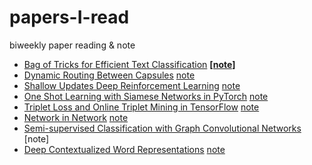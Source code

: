 # papers-I-read
biweekly paper reading &amp; note
* [Bag of Tricks for Efficient Text Classification](https://arxiv.org/pdf/1607.01759.pdf)   [**[note]**](https://zhuanlan.zhihu.com/p/31118235)
* [Dynamic Routing Between Capsules](https://arxiv.org/pdf/1710.09829.pdf)   [note](https://zhuanlan.zhihu.com/p/31491520)
* [Shallow Updates Deep Reinforcement Learning](https://arxiv.org/pdf/1705.07461.pdf)   [note](https://zhuanlan.zhihu.com/p/33126397)
* [One Shot Learning with Siamese Networks in PyTorch](https://hackernoon.com/one-shot-learning-with-siamese-networks-in-pytorch-8ddaab10340e)   [note](https://zhuanlan.zhihu.com/p/35040994)
* [Triplet Loss and Online Triplet Mining in TensorFlow](https://omoindrot.github.io/triplet-loss#batch-hard-strategy)   [note](https://zhuanlan.zhihu.com/p/35560666)
* [Network in Network](https://arxiv.org/pdf/1312.4400.pdf)   [note](https://zhuanlan.zhihu.com/p/37683646)
* [Semi-supervised Classification with Graph Convolutional Networks](https://arxiv.org/pdf/1609.02907.pdf)   [note]
* [Deep Contextualized Word Representations](https://arxiv.org/pdf/1802.05365.pdf)   [note](https://zhuanlan.zhihu.com/p/38254332)
